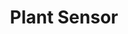 ---
project-id: plant-sensor
layout: project
title: Plant Sensor
featured: true
featured-priority: 2
listing-priority: 2
---